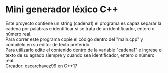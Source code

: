 # Mini generador léxico C++
Este proyecto contiene un string (cadena1) el programa es capaz separar la cadena por palabras e identificar si se trata de un identificador, entero o número real. <br>
Para correr este programa copie el código dentro del "main.cpp" y compílelo en su editor de texto preferido. <br>
Para utilizarlo edite el contenido dentro de la variable "cadena1" e ingrese el texto de su agrado siempre y cuando sea identificador, entero o número real. <br>
Creador: oscarchavez99 en C++17
